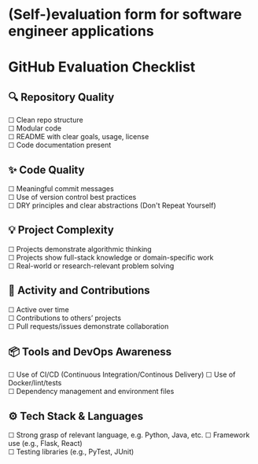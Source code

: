 # (Self-)evaluation form for software engineer applications

# GitHub Evaluation Checklist

## 🔍 Repository Quality
☐ Clean repo structure  
☐ Modular code  
☐ README with clear goals, usage, license  
☐ Code documentation present  

## ✨ Code Quality
☐ Meaningful commit messages  
☐ Use of version control best practices  
☐ DRY principles and clear abstractions  (Don't Repeat Yourself)

## 💡 Project Complexity
☐ Projects demonstrate algorithmic thinking  
☐ Projects show full-stack knowledge or domain-specific work  
☐ Real-world or research-relevant problem solving  

## 🔁 Activity and Contributions
☐ Active over time  
☐ Contributions to others’ projects  
☐ Pull requests/issues demonstrate collaboration  

## 📦 Tools and DevOps Awareness
☐ Use of CI/CD  (Continuous Integration/Continous Delivery)
☐ Use of Docker/lint/tests  
☐ Dependency management and environment files  

## ⚙️ Tech Stack & Languages
☐ Strong grasp of relevant language, e.g. Python, Java, etc.
☐ Framework use (e.g., Flask, React)  
☐ Testing libraries (e.g., PyTest, JUnit)

